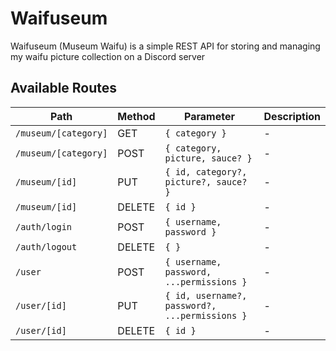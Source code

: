 # Waifuseum

Waifuseum (Museum Waifu) is a simple REST API for storing and managing my waifu picture collection on a Discord server

## Available Routes

| Path                 | Method | Parameter                                      | Description |
| -------------------- | ------ | ---------------------------------------------- | ----------- |
| `/museum/[category]` | GET    | `{ category }`                                 | -           |
| `/museum/[category]` | POST   | `{ category, picture, sauce? }`                | -           |
| `/museum/[id]`       | PUT    | `{ id, category?, picture?, sauce? }`          | -           |
| `/museum/[id]`       | DELETE | `{ id }`                                       | -           |
| `/auth/login`        | POST   | `{ username, password }`                       | -           |
| `/auth/logout`       | DELETE | `{ }`                                          | -           |
| `/user`              | POST   | `{ username, password, ...permissions }`       | -           |
| `/user/[id]`         | PUT    | `{ id, username?, password?, ...permissions }` | -           |
| `/user/[id]`         | DELETE | `{ id }`                                       | -           |
